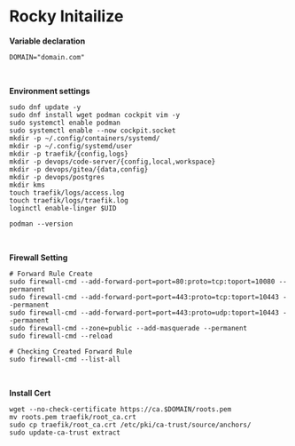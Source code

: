 # Rocky Initailize

**Variable declaration**

```shell
DOMAIN="domain.com"
```

&nbsp;

**Environment settings**

```shell
sudo dnf update -y
sudo dnf install wget podman cockpit vim -y
sudo systemctl enable podman
sudo systemctl enable --now cockpit.socket
mkdir -p ~/.config/containers/systemd/
mkdir -p ~/.config/systemd/user
mkdir -p traefik/{config,logs}
mkdir -p devops/code-server/{config,local,workspace}
mkdir -p devops/gitea/{data,config}
mkdir -p devops/postgres
mkdir kms
touch traefik/logs/access.log
touch traefik/logs/traefik.log
loginctl enable-linger $UID

podman --version
```

&nbsp;

**Firewall Setting**

```shell
# Forward Rule Create
sudo firewall-cmd --add-forward-port=port=80:proto=tcp:toport=10080 --permanent
sudo firewall-cmd --add-forward-port=port=443:proto=tcp:toport=10443 --permanent
sudo firewall-cmd --add-forward-port=port=443:proto=udp:toport=10443 --permanent
sudo firewall-cmd --zone=public --add-masquerade --permanent
sudo firewall-cmd --reload

# Checking Created Forward Rule 
sudo firewall-cmd --list-all
```

&nbsp;


**Install Cert**

```shell
wget --no-check-certificate https://ca.$DOMAIN/roots.pem
mv roots.pem traefik/root_ca.crt
sudo cp traefik/root_ca.crt /etc/pki/ca-trust/source/anchors/
sudo update-ca-trust extract
```

&nbsp;
